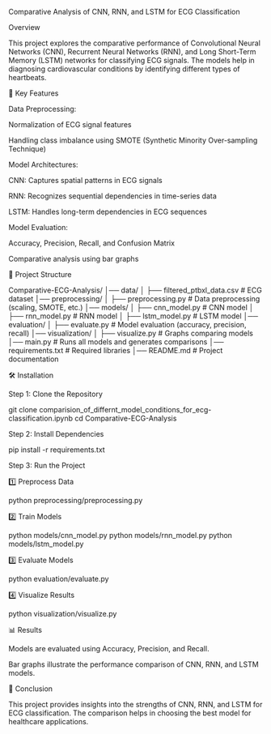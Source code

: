 Comparative Analysis of CNN, RNN, and LSTM for ECG Classification

Overview

This project explores the comparative performance of Convolutional Neural Networks (CNN), Recurrent Neural Networks (RNN), and Long Short-Term Memory (LSTM) networks for classifying ECG signals. The models help in diagnosing cardiovascular conditions by identifying different types of heartbeats.

📌 Key Features

Data Preprocessing:

Normalization of ECG signal features

Handling class imbalance using SMOTE (Synthetic Minority Over-sampling Technique)

Model Architectures:

CNN: Captures spatial patterns in ECG signals

RNN: Recognizes sequential dependencies in time-series data

LSTM: Handles long-term dependencies in ECG sequences

Model Evaluation:

Accuracy, Precision, Recall, and Confusion Matrix

Comparative analysis using bar graphs

📂 Project Structure

Comparative-ECG-Analysis/
│── data/
│   ├── filtered_ptbxl_data.csv       # ECG dataset
│── preprocessing/
│   ├── preprocessing.py               # Data preprocessing (scaling, SMOTE, etc.)
│── models/
│   ├── cnn_model.py                   # CNN model
│   ├── rnn_model.py                   # RNN model
│   ├── lstm_model.py                  # LSTM model
│── evaluation/
│   ├── evaluate.py                     # Model evaluation (accuracy, precision, recall)
│── visualization/
│   ├── visualize.py                    # Graphs comparing models
│── main.py                              # Runs all models and generates comparisons
│── requirements.txt                      # Required libraries
│── README.md                            # Project documentation

🛠 Installation

Step 1: Clone the Repository

git clone comparision_of_differnt_model_conditions_for_ecg-classification.ipynb
cd Comparative-ECG-Analysis

Step 2: Install Dependencies

pip install -r requirements.txt

Step 3: Run the Project

1️⃣ Preprocess Data

python preprocessing/preprocessing.py

2️⃣ Train Models

python models/cnn_model.py
python models/rnn_model.py
python models/lstm_model.py

3️⃣ Evaluate Models

python evaluation/evaluate.py

4️⃣ Visualize Results

python visualization/visualize.py

📊 Results

Models are evaluated using Accuracy, Precision, and Recall.

Bar graphs illustrate the performance comparison of CNN, RNN, and LSTM models.

📌 Conclusion

This project provides insights into the strengths of CNN, RNN, and LSTM for ECG classification. The comparison helps in choosing the best model for healthcare applications.
